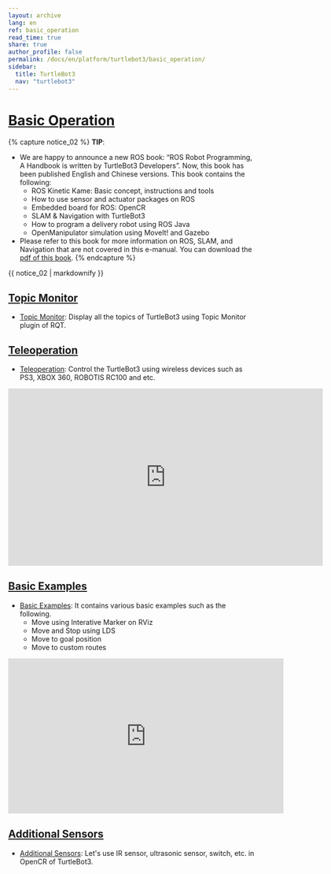 ```yaml
---
layout: archive
lang: en
ref: basic_operation
read_time: true
share: true
author_profile: false
permalink: /docs/en/platform/turtlebot3/basic_operation/
sidebar:
  title: TurtleBot3
  nav: "turtlebot3"
---
```


<div style="counter-reset: h1 7"></div>

# [Basic Operation](#basic-operation)

{% capture notice_02 %}
**TIP**:
- We are happy to announce a new ROS book: “ROS Robot Programming, A Handbook is written by TurtleBot3 Developers”. Now, this book has been published English and Chinese versions. This book contains the following:
  - ROS Kinetic Kame: Basic concept, instructions and tools
  - How to use sensor and actuator packages on ROS
  - Embedded board for ROS: OpenCR
  - SLAM & Navigation with TurtleBot3
  - How to program a delivery robot using ROS Java
  - OpenManipulator simulation using MoveIt! and Gazebo
- Please refer to this book for more information on ROS, SLAM, and Navigation that are not covered in this e-manual. You can download the [pdf of this book](/docs/en/platform/turtlebot3/learn/#books).
{% endcapture %}
<div class="notice--success">{{ notice_02 | markdownify }}</div>

## [Topic Monitor](#topic-monitor)
- [Topic Monitor][topic_monitor]: Display all the topics of TurtleBot3 using Topic Monitor plugin of RQT.

## [Teleoperation](#teleoperation)
- [Teleoperation][teleoperation]: Control the TurtleBot3 using wireless devices such as PS3, XBOX 360, ROBOTIS RC100 and etc.

<iframe width="640" height="360" src="https://www.youtube.com/embed/Z4s18hlazb4" frameborder="0" allowfullscreen></iframe>

## [Basic Examples](#basic-examples)
- [Basic Examples][basic_examples]: It contains various basic examples such as the following.
  - Move using Interative Marker on RViz
  - Move and Stop using LDS
  - Move to goal position
  - Move to custom routes

<iframe width="560" height="315" src="https://www.youtube.com/embed/Xg1pKFQY5p4" frameborder="0" allow="autoplay; encrypted-media" allowfullscreen></iframe>

## [Additional Sensors](#additional-sensors)
- [Additional Sensors][additional_sensors]: Let's use IR sensor, ultrasonic sensor, switch, etc. in OpenCR of TurtleBot3.

[topic_monitor]: /docs/en/platform/turtlebot3/topic_monitor/
[teleoperation]: /docs/en/platform/turtlebot3/teleoperation/
[basic_examples]: /docs/en/platform/turtlebot3/basic_examples/
[additional_sensors]: /docs/en/platform/turtlebot3/additional_sensors/